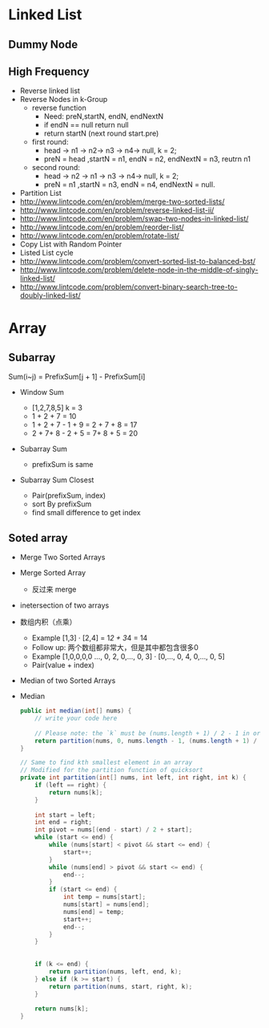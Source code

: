 # Linked List
## Dummy Node
## High Frequency

- Reverse linked list
- Reverse Nodes in k-Group
    - reverse function 
        - Need: preN,startN, endN, endNextN
        - if endN == null return null
        - return startN (next round start.pre)
    - first round:
        - head -> n1 -> n2-> n3 -> n4-> null,  k = 2;
        - preN =  head ,startN = n1, endN = n2, endNextN = n3, reutrn n1
    - second round:
        - head -> n2 -> n1 -> n3 -> n4-> null,  k = 2;
        - preN =  n1 ,startN = n3, endN = n4, endNextN = null.
- Partition List
- http://www.lintcode.com/en/problem/merge-two-sorted-lists/
- http://www.lintcode.com/en/problem/reverse-linked-list-ii/
- http://www.lintcode.com/en/problem/swap-two-nodes-in-linked-list/
- http://www.lintcode.com/en/problem/reorder-list/
- http://www.lintcode.com/en/problem/rotate-list/
- Copy List with Random Pointer
- Listed List cycle
- http://www.lintcode.com/problem/convert-sorted-list-to-balanced-bst/
- http://www.lintcode.com/problem/delete-node-in-the-middle-of-singly-linked-list/
- http://www.lintcode.com/problem/convert-binary-search-tree-to-doubly-linked-list/



# Array
## Subarray
Sum(i~j) = PrefixSum[j + 1] - PrefixSum[i]
- Window Sum
    - [1,2,7,8,5] k = 3
    - 1 + 2 + 7 = 10
    - 1 + 2 + 7 - 1 + 9 = 2 + 7 + 8 = 17
    - 2 + 7+ 8 - 2 + 5 = 7+ 8 + 5 = 20
- Subarray Sum
    - prefixSum is same

- Subarray Sum Closest
    - Pair(prefixSum, index)
    - sort By prefixSum
    - find small difference to get index

## Soted array
- Merge Two Sorted Arrays
- Merge Sorted Array
    - 反过来 merge
- inetersection of two arrays

- 数组内积（点乘）
    - Example [1,3] · [2,4] = 1*2 + 3*4 = 14
    - Follow up: 两个数组都非常大，但是其中都包含很多0
    - Example [1,0,0,0,0 …, 0, 2, 0,…, 0, 3] · [0,…, 0, 4, 0,…, 0, 5]
    - Pair(value + index) 

    
- Median of two Sorted Arrays

- Median
    ```java
    public int median(int[] nums) {
        // write your code here
        
        // Please note: the `k` must be (nums.length + 1) / 2 - 1 in order to satisfy the requirement
        return partition(nums, 0, nums.length - 1, (nums.length + 1) / 2 - 1);
    }
    
    // Same to find kth smallest element in an array
    // Modified for the partition function of quicksort
    private int partition(int[] nums, int left, int right, int k) {
        if (left == right) {
            return nums[k];
        }
        
        int start = left;
        int end = right;
        int pivot = nums[(end - start) / 2 + start];
        while (start <= end) {
            while (nums[start] < pivot && start <= end) {
                start++;
            }
            while (nums[end] > pivot && start <= end) {
                end--;
            }
            if (start <= end) {
                int temp = nums[start];
                nums[start] = nums[end];
                nums[end] = temp;
                start++;
                end--;
            }
        }
        
        
        if (k <= end) {
            return partition(nums, left, end, k);
        } else if (k >= start) {
            return partition(nums, start, right, k);
        }
        
        return nums[k];
    }
    ```